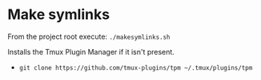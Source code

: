 # Make symlinks
From the project root execute:
`./makesymlinks.sh`

Installs the Tmux Plugin Manager if it isn't present.
- `git clone https://github.com/tmux-plugins/tpm ~/.tmux/plugins/tpm`
